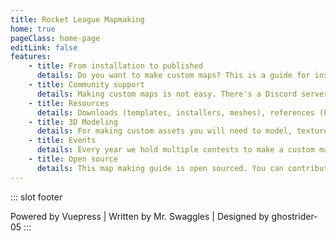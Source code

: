 ```yaml
---
title: Rocket League Mapmaking
home: true
pageClass: home-page
editLink: false
features:
    - title: From installation to published
      details: Do you want to make custom maps? This is a guide for installing UDK, using the UDK editor, publishing your custom map and more!
    - title: Community support
      details: Making custom maps is not easy. There's a Discord server with more map makers to help you along your journey, share ideas and view projects
    - title: Resources
      details: Downloads (templates, installers, meshes), references (PRI, kismet) and cheatsheets to assist with map making
    - title: 3D Modeling
      details: For making custom assets you will need to model, texture and export meshes to UDK. You can learn some related topics for map making in Blender
    - title: Events
      details: Every year we hold multiple contests to make a custom map in unique way. Check out the events page for the events we have run in the past and join the Discord server for upcoming events
    - title: Open source
      details: This map making guide is open sourced. You can contribute on GitHub or suggest topics by writing content in Discord
---
```


<!-- Hide this component as it is also mounted to the Home layout hero -->
<!-- Remove this when switching to a custom theme -->
<HeroComponent v-show="false" />

::: slot footer
<footer-links />

Powered by Vuepress | Written by Mr. Swaggles | Designed by ghostrider-05
:::

<style>
.home-page .page-edit {
    display: none;
}

.home-page .home .hero {
    text-align: left !important;
}

.home-page .home {
    background-color: var(--bgColor);
    max-width: 100%;
    margin: 0px;
    padding: 0px;
}

.home-page .footer {
    display: block;
}

.home-page .features {
    border-top: none !important;
}

.home-page .features, .home-page .footer {
    max-width: 960px;
    margin: 0px auto;
    padding: 3.6rem 2rem;
}

.home .hero h1, .home .hero .description, .home .hero .action {
    margin: inherit !important;
}
</style>
